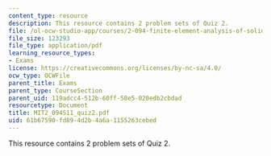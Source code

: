 ```yaml
---
content_type: resource
description: This resource contains 2 problem sets of Quiz 2.
file: /ol-ocw-studio-app/courses/2-094-finite-element-analysis-of-solids-and-fluids-ii-spring-2011/61b67590fd894d2b4a6a1155263cebed_MIT2_094S11_quiz2.pdf
file_size: 123293
file_type: application/pdf
learning_resource_types:
- Exams
license: https://creativecommons.org/licenses/by-nc-sa/4.0/
ocw_type: OCWFile
parent_title: Exams
parent_type: CourseSection
parent_uid: 119adcc4-512b-60ff-58e5-020edb2cbdad
resourcetype: Document
title: MIT2_094S11_quiz2.pdf
uid: 61b67590-fd89-4d2b-4a6a-1155263cebed
---
```

This resource contains 2 problem sets of Quiz 2.